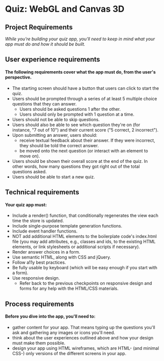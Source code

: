 # Quiz: WebGL and Canvas 3D  
  
## Project Requirements  
*While you're building your quiz app, you'll need to keep in mind what your app must do and how it should be built.*  
  
## User experience requirements  
#### The following requirements cover what the app must do, from the user's perspective.  
  
- The starting screen should have a button that users can click to start the quiz.  
- Users should be prompted through a series of at least 5 multiple choice questions that they can answer.  
  - Users should be asked questions 1 after the other.  
  - Users should only be prompted with 1 question at a time.  
- Users should not be able to skip questions.  
- Users should also be able to see which question they're on (for instance, "7 out of 10") and their current score ("5 correct, 2 incorrect").  
- Upon submitting an answer, users should:  
  - receive textual feedback about their answer. If they were incorrect, they should be told the correct answer.  
  - be moved onto the next question (or interact with an element to move on).  
- Users should be shown their overall score at the end of the quiz. In other words, how many questions they got right out of the total questions asked.  
- Users should be able to start a new quiz.  

## Technical requirements  
#### Your quiz app must:  
- Include a render() function, that conditionally regenerates the view each time the store is updated.  
- Include single-purpose template generation functions.  
- Include event handler functions.  
- NOT add additional HTML elements to the boilerplate code's index.html file (you may add attributes, e.g., classes and ids, to the existing HTML elements, or link stylesheets or additional scripts if necessary).  
- Render answer choices in a form.  
- Use semantic HTML, along with CSS and jQuery.  
- Follow a11y best practices.  
- Be fully usable by keyboard (which will be easy enough if you start with a form).  
- Use responsive design.  
  - Refer back to the previous checkpoints on responsive design and forms for any help with the HTML/CSS materials.  
  
## Process requirements  
#### Before you dive into the app, you'll need to:  
  
- gather content for your app. That means typing up the questions you'll ask and gathering any images or icons you'll need.  
- think about the user experiences outlined above and how your design must make them possible.  
- design your app using HTML wireframes, which are HTML- (and minimal CSS-) only versions of the different screens in your app.  